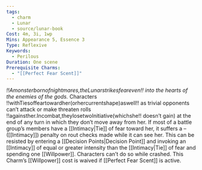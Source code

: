 ```yaml
---
tags:
  - charm
  - Lunar
  - source/lunar-book
Cost: 4m, 3i, 1wp
Mins: Appearance 5, Essence 3
Type: Reflexive
Keywords:
  - Perilous
Duration: One scene
Prerequisite Charms:
  - "[[Perfect Fear Scent]]"
---
```

*!!Amonsterbornofnightmares,theLunarstrikesfeareven!! into the hearts of the enemies of the gods.*
Characters !!withTiesoffeartowardher(orhercurrentshape)aswell!! as trivial opponents can’t attack or make threaten rolls !!againsther.Incombat,theylosetwoInitiative(whichshe!! doesn’t gain) at the end of any turn in which they don’t move away from her. If most of a battle group’s members have a [[Intimacy|Tie]] of fear toward her, it suffers a –([[Intimacy]]) penalty on rout checks made while it can see her. This can be resisted by entering a [[Decision Points|Decision Point]] and invoking an [[Intimacy]] of equal or greater intensity than the [[Intimacy|Tie]] of fear and spending one [[Willpower]]. Characters can’t do so while crashed. This Charm’s [[Willpower]] cost is waived if [[Perfect Fear Scent]] is active.